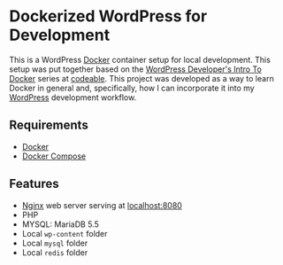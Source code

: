 # Dockerized WordPress for Development

This is a WordPress [Docker](https://www.docker.com/) container setup for local development. This setup was put together based on the [WordPress Developer's Intro To Docker](https://codeable.io/wordpress-developers-intro-to-docker-part-two/) series at [codeable](https://codeable.io). This project was developed as a way to learn Docker in general and, specifically, how I can incorporate it into my [WordPress](https://wordpress.org/) development workflow.


## Requirements

* [Docker](https://www.docker.com/)
* [Docker Compose](https://docs.docker.com/compose/)

## Features

* [Nginx](https://www.nginx.com/) web server serving at [localhost:8080](http://localhost:8080)
* PHP
* MYSQL: MariaDB 5.5
* Local `wp-content` folder
* Local `mysql` folder
* Local `redis` folder


